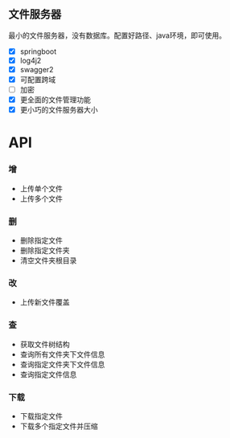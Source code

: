 文件服务器
---

最小的文件服务器，没有数据库。配置好路径、java环境，即可使用。

* [x] springboot
* [x] log4j2
* [x] swagger2
* [x] 可配置跨域
* [ ] 加密
* [x] 更全面的文件管理功能
* [x] 更小巧的文件服务器大小

# API

### 增
* 上传单个文件
* 上传多个文件

### 删
* 删除指定文件
* 删除指定文件夹
* 清空文件夹根目录

### 改
* 上传新文件覆盖

### 查
* 获取文件树结构
* 查询所有文件夹下文件信息
* 查询指定文件夹下文件信息
* 查询指定文件信息

### 下载
* 下载指定文件
* 下载多个指定文件并压缩